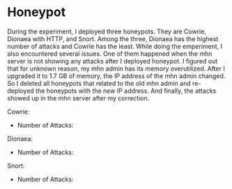 # Honeypot
During the experiment, I deployed three honeypots. They are Cowrie, Dionaea with HTTP, and Snort. Among the three, Dionaea has the highest number of attacks and Cowrie has the least. While doing the emperiment, I also encountered several issues. One of them happened when the mhn server is not showing any attacks after I deployed honeypot. I figured out that for unknown reason, my mhn admin has its memory overutilized. After I upgraded it to 1.7 GB of memory, the IP address of the mhn admin changed. So I deleted all honeypots that related to the old mhn admin and re-deployed the honeypots with the new IP address. And finally, the attacks showed up in the mhn server after my correction. 

Cowrie:
  - Number of Attacks:
  
Dionaea:
  - Number of Attacks:
  
Snort:
  - Number of Attacks:
  
